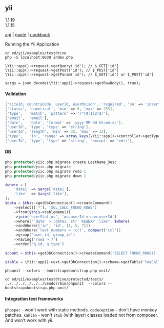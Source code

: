 yii
-
1.1.19
<br>1.1.15

[api](http://www.yiiframework.com/doc/api/1.1)
|
[guide](http://www.yiiframework.com/doc/guide/1.1/en/index)
|
[cookbook](http://yiiframework.ru/doc/cookbook/ru/index)

Running the Yii Application
````
cd ed/yii/examples/testdrive
php -S localhost:8000 index.php
````

````
\Yii::app()->request->getQuery('id'); // $_GET['id']
\Yii::app()->request->getPost('id'); // $_POST['id']
\Yii::app()->request->getParam('id'); // $_GET['id'] or $_POST['id']

$args = json_decode(\Yii::app()->request->getRawBody(), true);
````

#### Validation

````php
['siteId, countryCode, userId, userMsisdn', 'required', 'on' => 'insert'],
['status', 'numerical', 'min' => 0, 'max' => 255],
['type',   'match', 'pattern' => '/^(0|1|2)$/'],
['email',  'email'],
['date',   'date', 'format' => 'yyyy-MM-dd hh:mm:ss'],
['userId', 'type', 'type' => 'string'],
['userId', 'length', 'min' => 32, 'max' => 32],
['type',   'in', 'range' => array_keys(\Yii::app()->controller->getTypes())],
['userId', 'type', 'type' => 'string', 'except' => 'edit'],
````

#### DB

````php
php protected/yiic.php migrate create LastName_Desc
php protected/yiic.php migrate
php protected/yiic.php migrate redo 1
php protected/yiic.php migrate down 1

$where = [
    'date1' => $args['date1'],
    'like'  => $args['like'],
];
$data = $this->getDbConnection()->createCommand()
    ->select(['*'], 'SQL_CALC_FOUND_ROWS')
    ->from($this->tableName())
    ->join('userStat us', 'us.userId = uan.userId')
    ->where("`date` > :date1 `str` REGEXP :like", $where)
    ->andWhere(['in', 'id', [1, 5, 7]])
    ->andWhere('last_numbers = :ccl', compact('ccl'))
    ->group('user_id, group_id')
    ->having('rows > 7')
    ->order('q.id, q.type')
    ;
$count = $this->getDbConnection()->createCommand('SELECT FOUND_ROWS()')->queryScalar();

$table = \Yii::app()->ext->getDbConnection()->schema->getTable('logCallMeBack');
````

````
phpunit --colors --bootstrap=bootstrap.php unit/

cd ed/yii/examples/testdrive/protected/tests/
../../../../../../vendor/bin/phpunit  --colors --bootstrap=bootstrap.php unit/
````

#### Integration test frameworks

`phpspec` - won't work with static methods.
`codeception` - don't have monkey patches.
`kahlan` - won't `stub` (with layer) classes loaded not from composer. And won't work with yii.
